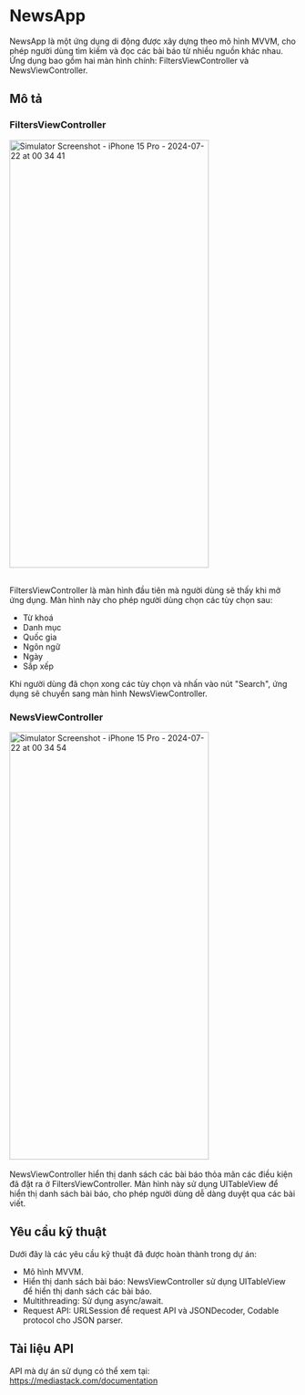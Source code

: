 # NewsApp
NewsApp là một ứng dụng di động được xây dựng theo mô hình MVVM, cho phép người dùng tìm kiếm và đọc các bài báo từ nhiều nguồn khác nhau. Ứng dụng bao gồm hai màn hình chính: FiltersViewController và NewsViewController.

## Mô tả
### FiltersViewController

<img src="https://github.com/user-attachments/assets/50100b92-3f8f-4c8b-93c0-d23535bbfd34" alt="Simulator Screenshot - iPhone 15 Pro - 2024-07-22 at 00 34 41" width="350" height="750">
<br>
<br>

FiltersViewController là màn hình đầu tiên mà người dùng sẽ thấy khi mở ứng dụng. Màn hình này cho phép người dùng chọn các tùy chọn sau:
- Từ khoá
- Danh mục
- Quốc gia
- Ngôn ngữ
- Ngày
- Sắp xếp
  
Khi người dùng đã chọn xong các tùy chọn và nhấn vào nút "Search", ứng dụng sẽ chuyển sang màn hình NewsViewController.

### NewsViewController

<img src="https://github.com/user-attachments/assets/a33db7b6-36d6-411f-a1f3-47a601f63f0c" alt="Simulator Screenshot - iPhone 15 Pro - 2024-07-22 at 00 34 54" width="350" height="750">
<br>
<br>
NewsViewController hiển thị danh sách các bài báo thỏa mãn các điều kiện đã đặt ra ở FiltersViewController. Màn hình này sử dụng UITableView để hiển thị danh sách bài báo, cho phép người dùng dễ dàng duyệt qua các bài viết.

## Yêu cầu kỹ thuật
Dưới đây là các yêu cầu kỹ thuật đã được hoàn thành trong dự án:
- Mô hình MVVM.
- Hiển thị danh sách bài báo: NewsViewController sử dụng UITableView để hiển thị danh sách các bài báo.
- Multithreading: Sử dụng async/await.
- Request API: URLSession để request API và JSONDecoder, Codable protocol cho JSON parser.

## Tài liệu API
API mà dự án sử dụng có thể xem tại: https://mediastack.com/documentation
